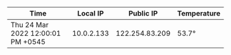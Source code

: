 | Time     | Local IP | Public IP | Temperature |
| ----------- | ----------- | ----------- | ----------- |
| Thu 24 Mar 2022 12:00:01 PM +0545      | 10.0.2.133     | 122.254.83.209  | 53.7° |
